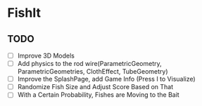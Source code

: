# FishIt

##  TODO
- [ ] Improve 3D Models
- [ ] Add physics to the rod wire(ParametricGeometry, ParametricGeometries, ClothEffect, TubeGeometry)
- [ ] Improve the SplashPage, add Game Info (Press I to Visualize)
- [ ] Randomize Fish Size and Adjust Score Based on That
- [ ] With a Certain Probability, Fishes are Moving to the Bait